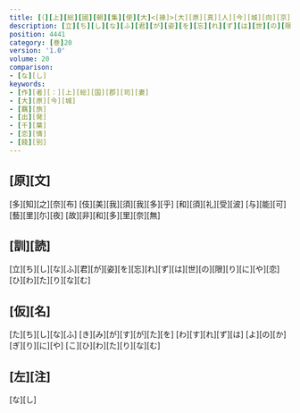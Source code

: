 ```yaml
---
title: [（][上][総][國][朝][集][使][大]<[掾]>[大][原][真][人][今][城][向][京][之][時][郡][司][妻][女][等][餞][之][歌][二][首][）]
description: [立][ち][し][な][ふ][君][が][姿][を][忘][れ][ず][は][世][の][限][り][に][や][恋][ひ][わ][た][り][な][む]
position: 4441
category: [巻]20
version: '1.0'
volume: 20
comparison:
- [な][し]
keywords:
- [作][者][：][上][総][国][郡][司][妻]
- [大][原][今][城]
- [羈][旅]
- [出][発]
- [千][葉]
- [恋][情]
- [餞][別]
---
```


## [原][文]

[多][知][之][奈][布] [伎][美][我][須][我][多][乎] [和][須][礼][受][波] [与][能][可][藝][里][尓][夜] [故][非][和][多][里][奈][無]

## [訓][読]

[立][ち][し][な][ふ][君][が][姿][を][忘][れ][ず][は][世][の][限][り][に][や][恋][ひ][わ][た][り][な][む]

## [仮][名]

[た][ち][し][な][ふ] [き][み][が][す][が][た][を] [わ][す][れ][ず][は] [よ][の][か][ぎ][り][に][や] [こ][ひ][わ][た][り][な][む]

## [左][注]

[な][し]
